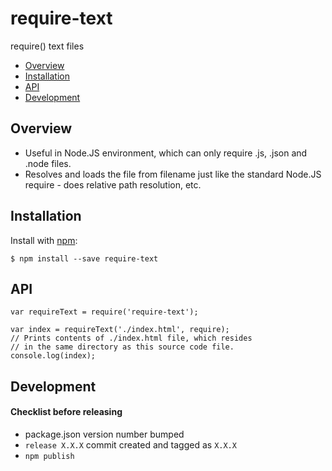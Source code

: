 # require-text

require() text files

- [Overview](#overview)
- [Installation](#installation)
- [API](#api)
- [Development](#development)

## Overview

* Useful in Node.JS environment, which can only require .js, .json and .node files.
* Resolves and loads the file from filename just like the standard Node.JS require - does relative path resolution, etc.

## Installation

  Install with [npm](https://www.npmjs.org/package/require-text):

    $ npm install --save require-text

## API

    var requireText = require('require-text');

    var index = requireText('./index.html', require);
    // Prints contents of ./index.html file, which resides
    // in the same directory as this source code file.
    console.log(index);

## Development

#### Checklist before releasing

* package.json version number bumped
* `release X.X.X` commit created and tagged as `X.X.X`
* `npm publish`
